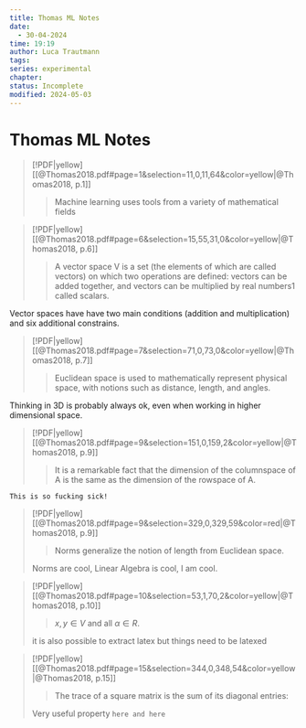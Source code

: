 ```yaml
---
title: Thomas ML Notes
date:
  - 30-04-2024
time: 19:19
author: Luca Trautmann
tags: 
series: experimental
chapter: 
status: Incomplete
modified: 2024-05-03
---
```

# Thomas ML Notes

> [!PDF|yellow] [[@Thomas2018.pdf#page=1&selection=11,0,11,64&color=yellow|@Thomas2018, p.1]]
> > Machine learning uses tools from a variety of mathematical fields


> [!PDF|yellow] [[@Thomas2018.pdf#page=6&selection=15,55,31,0&color=yellow|@Thomas2018, p.6]]
> > A vector space V is a set (the elements of which are called vectors) on which two operations are defined: vectors can be added together, and vectors can be multiplied by real numbers1 called scalars.
> 

Vector spaces have have two main conditions (addition and multiplication) and six additional constrains. 

> [!PDF|yellow] [[@Thomas2018.pdf#page=7&selection=71,0,73,0&color=yellow|@Thomas2018, p.7]]
> > Euclidean space is used to mathematically represent physical space, with notions such as distance, length, and angles.

Thinking in 3D is probably always ok, even when working in higher dimensional space.




> [!PDF|yellow] [[@Thomas2018.pdf#page=9&selection=151,0,159,2&color=yellow|@Thomas2018, p.9]]
> > It is a remarkable fact that the dimension of the columnspace of A is the same as the dimension of the rowspace of A. 

`This is so fucking sick!`

> [!PDF|yellow] [[@Thomas2018.pdf#page=9&selection=329,0,329,59&color=red|@Thomas2018, p.9]]
> > Norms generalize the notion of length from Euclidean space.
> 
> Norms are cool, Linear Algebra is cool, I am cool. 

> [!PDF|yellow] [[@Thomas2018.pdf#page=10&selection=53,1,70,2&color=yellow|@Thomas2018, p.10]]
> > $x, y ∈ V$ and all $α ∈ R$. 
> 
> it is also possible to extract latex but things need to be latexed 



> [!PDF|yellow] [[@Thomas2018.pdf#page=15&selection=344,0,348,54&color=yellow|@Thomas2018, p.15]]
> > The trace of a square matrix is the sum of its diagonal entries:
> 
> Very useful property `here and here`





